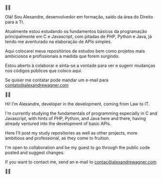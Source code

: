 🤗🤗

Olá! Sou Alexandre, desenvolvedor em formação, saído da área do Direito para a TI.

Atualmente estou estudando os fundamentos básicos da programação principalmente em C e Javascript, com pitadas de PHP, Python e Java, já tendo me aventurado na elaboração de
APIs simples.

Aqui colocarei meus repositórios de estudos bem como projetos mais ambiciosos e profissionais a medida que forem surgindo.

Estou aberto à colaborar e sinta-se a vontade para ver e sugerir mudanças nos códigos públicos que coloco aqui.

Se quiser me contatar pode mandar um e-mail para contato@alexandrewagner.com

🤗🤗

Hi! I'm Alexandre, developer in the development, coming from Law to IT.

I'm currently studying the fundamentals of programming especially in C and Javascript, with hints of PHP, Python, and Java here and there, having already ventured into the development
of basic APIs.

Here I'll post my study repositories as well as other projects, more ambitious and professional, as they come to fruition.

I'm open to collaboration and be my guest to go through the public code posted and suggest changes.

If you want to contact me, send an e-mail to contac@alexandrewagner.com

🤗🤗
